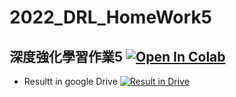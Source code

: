 # 2022_DRL_HomeWork5
## 深度強化學習作業5 [![Open In Colab](https://colab.research.google.com/assets/colab-badge.svg)](https://colab.research.google.com/github/GuoChengLu/2022_DRL_HomeWork5/blob/master/DQN%20pytorch%20lightning%20with%20gym.ipynb)
- Resultt in google Drive [![Result in Drive](https://img.shields.io/badge/Google%20Drive-4285F4?style=for-the-badge&logo=googledrive&logoColor=white)](https://drive.google.com/drive/folders/146nGl1lH7iScGDDfJYeyideqma2tpxdj?usp=sharing)
